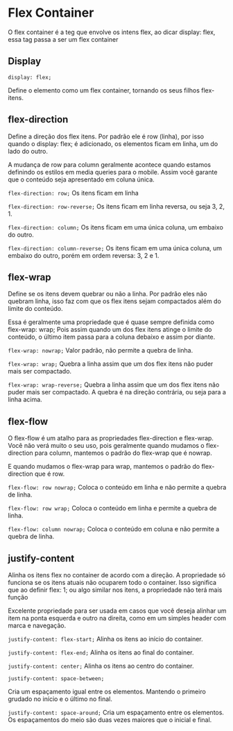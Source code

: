 # Flex Container

O flex container é a teg que envolve os intens flex, ao dicar display: flex, essa tag passa a ser um flex container

## Display

`display: flex;`

Define o elemento como um flex container, tornando os seus filhos flex-itens.


## flex-direction

Define a direção dos flex itens. Por padrão ele é row (linha), por isso quando o display: flex; é adicionado, os elementos ficam em linha, um do lado do outro.

A mudança de row para column geralmente acontece quando estamos definindo os estilos em media queries para o mobile. Assim você garante que o conteúdo seja apresentado em coluna única.

`flex-direction: row;`
 Os itens ficam em linha

`flex-direction: row-reverse;`
 Os itens ficam em linha reversa, ou seja 3, 2, 1.

`flex-direction: column;`
 Os itens ficam em uma única coluna, um embaixo do 
 outro.

`flex-direction: column-reverse;`
 Os itens ficam em uma única coluna, um embaixo do outro, porém em ordem reversa: 3, 2 e 1.


 ## flex-wrap

 Define se os itens devem quebrar ou não a linha. Por padrão eles não quebram linha, isso faz com que os flex itens sejam compactados além do limite do conteúdo.

Essa é geralmente uma propriedade que é quase sempre definida como flex-wrap: wrap; Pois assim quando um dos flex itens atinge o limite do conteúdo, o último item passa para a coluna debaixo e assim por diante.

`flex-wrap: nowrap;`
Valor padrão, não permite a quebra de linha.

`flex-wrap: wrap;`
Quebra a linha assim que um dos flex itens não puder mais ser compactado.

`flex-wrap: wrap-reverse;`
Quebra a linha assim que um dos flex itens não puder mais ser compactado. A quebra é na direção contrária, ou seja para a linha acima.


## flex-flow

O flex-flow é um atalho para as propriedades flex-direction e flex-wrap. Você não verá muito o seu uso, pois geralmente quando mudamos o flex-direction para column, mantemos o padrão do flex-wrap que é nowrap.

E quando mudamos o flex-wrap para wrap, mantemos o padrão do flex-direction que é row.

`flex-flow: row nowrap;`
Coloca o conteúdo em linha e não permite a quebra de linha.

`flex-flow: row wrap;`
Coloca o conteúdo em linha e permite a quebra de linha.

`flex-flow: column nowrap;`
Coloca o conteúdo em coluna e não permite a quebra de linha.


## justify-content

Alinha os itens flex no container de acordo com a direção. A propriedade só funciona se os itens atuais não ocuparem todo o container. Isso significa que ao definir flex: 1; ou algo similar nos itens, a propriedade não terá mais função

Excelente propriedade para ser usada em casos que você deseja alinhar um item na ponta esquerda e outro na direita, como em um simples header com marca e navegação.

`justify-content: flex-start;`
Alinha os itens ao início do container.

`justify-content: flex-end;`
Alinha os itens ao final do container.

`justify-content: center;`
Alinha os itens ao centro do container.

`justify-content: space-between;`

Cria um espaçamento igual entre os elementos. Mantendo o primeiro grudado no início e o último no final.

`justify-content: space-around;`
Cria um espaçamento entre os elementos. Os espaçamentos do meio são duas vezes maiores que o inicial e final.
